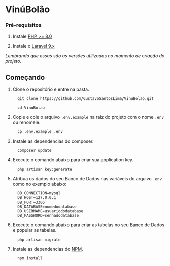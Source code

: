 # VinúBolão

### Pré-requisitos

1. Instale [PHP >= 8.0](http://php.net/downloads.php)

2. Instale o [Laravel 9.x](https://laravel.com/docs/9.x/installation)

_Lembrando que essas são as versões utilizadas no momento de criação do projeto._

## Começando

1. Clone o repositório e entre na pasta.

    ```
      git clone https://github.com/GustavoSantosLima/VinuBolao.git

      cd VinuBolao
    ```

2. Copie e cole o arquivo `.env.example` na raiz do projeto com o nome `.env` ou renomeie.

    ```
      cp .env.example .env
    ```

3. Instale as dependencias do composer.

    ```
      composer update
    ```

4. Execute o comando abaixo para criar sua application key.

    ```
      php artisan key:generate
    ```

5. Atribua os dados do seu Banco de Dados nas variáveis do arquivo `.env` como no exemplo abaixo:

    ```
      DB_CONNECTION=mysql
      DB_HOST=127.0.0.1
      DB_PORT=3306
      DB_DATABASE=nomedodatabase
      DB_USERNAME=usuariododatabase
      DB_PASSWORD=senhadodatabase
    ```

6. Execute o comando abaixo para criar as tabelas no seu Banco de Dados e popular as tabelas.

    ```
      php artisan migrate
    ```

7. Instale as dependencias do [NPM](http://php.net/downloads.php).

    ```
      npm install
    ```
